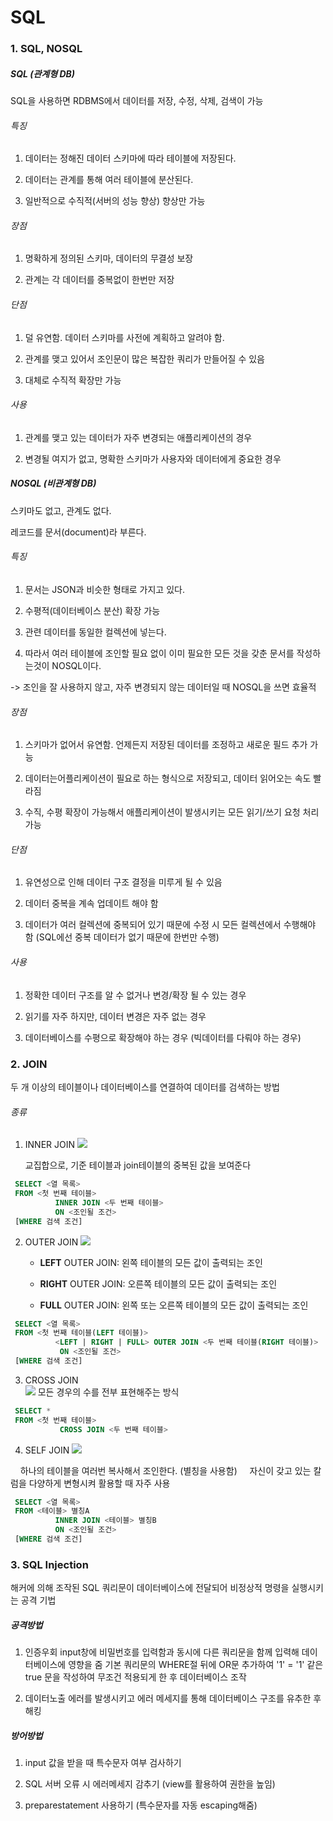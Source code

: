 # SQL

### 1. SQL, NOSQL

##### SQL (관계형 DB)

SQL을 사용하면 RDBMS에서 데이터를 저장, 수정, 삭제, 검색이 가능

###### 특징

1. 데이터는 정해진 데이터 스키마에 따라 테이블에 저장된다.

2. 데이터는 관계를 통해 여러 테이블에 분산된다.

3. 일반적으로 수직적(서버의 성능 향상) 향상만 가능

###### 장점

1. 명확하게 정의된 스키마, 데이터의 무결성 보장

2. 관계는 각 데이터를 중복없이 한번만 저장

###### 단점

1. 덜 유연함. 데이터 스키마를 사전에 계획하고 알려야 함.

2. 관계를 맺고 있어서 조인문이 많은 복잡한 쿼리가 만들어질 수 있음

3. 대체로 수직적 확장만 가능

###### 사용

1. 관계를 맺고 있는 데이터가 자주 변경되는 애플리케이션의 경우

2. 변경될 여지가 없고, 명확한 스키마가 사용자와 데이터에게 중요한 경우

##### NOSQL (비관계형 DB)

스키마도 없고, 관계도 없다.

레코드를 문서(document)라 부른다.

###### 특징

1. 문서는 JSON과 비슷한 형태로 가지고 있다.

2. 수평적(데이터베이스 분산) 확장 가능

3. 관련 데이터를 동일한 컬렉션에 넣는다.

4. 따라서 여러 테이블에 조인할 필요 없이 이미 필요한 모든 것을 갖춘 문서를 작성하는것이 NOSQL이다.

-> 조인을 잘 사용하지 않고, 자주 변경되지 않는 데이터일 때 NOSQL을 쓰면 효율적

###### 장점

1. 스키마가 없어서 유연함. 언제든지 저장된 데이터를 조정하고 새로운 필드 추가 가능

2. 데이터는어플리케이션이 필요로 하는 형식으로 저장되고, 데이터 읽어오는 속도 빨라짐

3. 수직, 수평 확장이 가능해서 애플리케이션이 발생시키는 모든 읽기/쓰기 요청 처리 가능

###### 단점

1. 유연성으로 인해 데이터 구조 결정을 미루게 될 수 있음

2. 데이터 중복을 계속 업데이트 해야 함

3. 데이터가 여러 컬렉션에 중복되어 있기 때문에 수정 시 모든 컬렉션에서 수행해야 함 (SQL에선 중복 데이터가 없기 때문에 한번만 수행)

###### 사용

1. 정확한 데이터 구조를 알 수 없거나 변경/확장 될 수 있는 경우

2. 읽기를 자주 하지만, 데이터 변경은 자주 없는 경우

3. 데이터베이스를 수평으로 확장해야 하는 경우 (빅데이터를 다뤄야 하는 경우)

### 2. JOIN

두 개 이상의 테이블이나 데이터베이스를 연결하여 데이터를 검색하는 방법

###### 종류

1. INNER JOIN 
   ![](SQL_assets/2023-01-15-15-51-42-image.png)
   
   교집합으로, 기준 테이블과 join테이블의 중복된 값을 보여준다

```sql
 SELECT <열 목록>
 FROM <첫 번째 테이블>
          INNER JOIN <두 번째 테이블>
          ON <조인될 조건>
 [WHERE 검색 조건]
```

2. OUTER JOIN 
   ![](SQL_assets/2023-01-15-15-51-57-image.png)
   
   - **LEFT** OUTER JOIN: 왼쪽 테이블의 모든 값이 출력되는 조인
   
   - **RIGHT** OUTER JOIN: 오른쪽 테이블의 모든 값이 출력되는 조인
   
   - **FULL** OUTER JOIN: 왼쪽 또는 오른쪽 테이블의 모든 값이 출력되는 조인

```sql
 SELECT <열 목록>
 FROM <첫 번째 테이블(LEFT 테이블)>
          <LEFT | RIGHT | FULL> OUTER JOIN <두 번째 테이블(RIGHT 테이블)>
           ON <조인될 조건>
 [WHERE 검색 조건]
```

3. CROSS JOIN  
   ![](SQL_assets/2023-01-15-15-52-40-image.png)
   모든 경우의 수를 전부 표현해주는 방식

```sql
 SELECT * 
 FROM <첫 번째 테이블>
           CROSS JOIN <두 번째 테이블>
```

4. SELF JOIN 
   ![](SQL_assets/2023-01-15-15-52-52-image.png)

    하나의 테이블을 여러번 복사해서 조인한다. (별칭을 사용함)
    자신이 갖고 있는 칼럼을 다양하게 변형시켜 활용할 때 자주 사용

```sql
 SELECT <열 목록>
 FROM <테이블> 별칭A
          INNER JOIN <테이블> 별칭B
          ON <조인될 조건>
 [WHERE 검색 조건]
```

### 3. SQL Injection

해커에 의해 조작된 SQL 쿼리문이 데이터베이스에 전달되어 비정상적 명령을 실행시키는 공격 기법

##### 공격방법

1. 인증우회
   input창에 비밀번호를 입력함과 동시에 다른 쿼리문을 함께 입력해 데이터베이스에 영향을 줌
   기본 쿼리문의 WHERE절 뒤에 OR문 추가하여 '1' = '1' 같은 true 문을 작성하여 무조건 적용되게 한 후 데이터베이스 조작

2. 데이터노출
   에러를 발생시키고 에러 메세지를 통해 데이터베이스 구조를 유추한 후 해킹

##### 방어방법

1. input 값을 받을 때 특수문자 여부 검사하기

2. SQL 서버 오류 시 에러메세지 감추기 (view를 활용하여 권한을 높임)

3. preparestatement 사용하기 (특수문자를 자동 escaping해줌)
